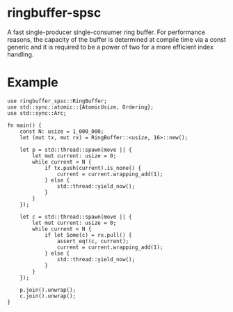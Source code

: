 # ringbuffer-spsc

A fast single-producer single-consumer ring buffer.
For performance reasons, the capacity of the buffer is determined
at compile time via a const generic and it is required to be a
power of two for a more efficient index handling.

# Example
```
use ringbuffer_spsc::RingBuffer;
use std::sync::atomic::{AtomicUsize, Ordering};
use std::sync::Arc;

fn main() {
    const N: usize = 1_000_000;
    let (mut tx, mut rx) = RingBuffer::<usize, 16>::new();

    let p = std::thread::spawn(move || {
        let mut current: usize = 0;
        while current < N {
            if tx.push(current).is_none() {
                current = current.wrapping_add(1);
            } else {
                std::thread::yield_now();
            }
        }
    });

    let c = std::thread::spawn(move || {
        let mut current: usize = 0;
        while current < N {
            if let Some(c) = rx.pull() {
                assert_eq!(c, current);
                current = current.wrapping_add(1);
            } else {
                std::thread::yield_now();
            }
        }
    });

    p.join().unwrap();
    c.join().unwrap();
}
```